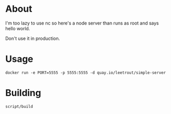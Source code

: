 # About

I'm too lazy to use nc so here's a node server than
runs as root and says hello world.

Don't use it in production.

# Usage

```
docker run -e PORT=5555 -p 5555:5555 -d quay.io/leetrout/simple-server
```

# Building

`script/build`
